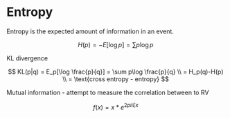 # Entropy

Entropy is the expected amount of information in an event.

$$
H(p) = - E[\log p] = \sum p\log p
$$

KL divergence

$$
KL(p|q) = E_p[\log \frac{p}{q}] = \sum p\log \frac{p}{q} \\ = H_p(q)-H(p) \\ = \text{cross entropy - entropy}
$$

Mutual information - attempt to measure the correlation between to RV

$$
f(x) = x * e^{2 pi i \xi x}
$$
